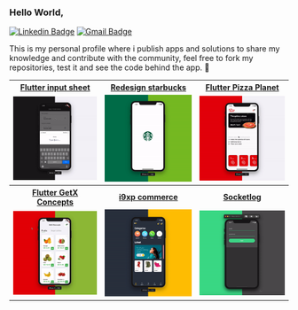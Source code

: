 ### Hello World,

[![Linkedin Badge](https://img.shields.io/badge/-André%20Ciornavei-FA8B90?style=flat-square&logo=Linkedin&logoColor=white&link=https://www.linkedin.com/in/andreciornavei/)](https://www.linkedin.com/in/andreciornavei/)
[![Gmail Badge](https://img.shields.io/badge/-andre.ciornavei@gmail.com-FA8B90?style=flat-square&logo=Gmail&logoColor=white&link=mailto:andre.ciornavei@gmail.com)](mailto:andre.ciornavei@gmail.com)

This is my personal profile where i publish apps and solutions to share my knowledge and contribute with the community, feel free to fork my repositories, test it and see the code behind the app. 🚀

<table>
  <tr>
    <th><a href="https://github.com/andreciornavei/flutter-input-sheet" target="_blank">Flutter input sheet</a></th>
    <th><a href="https://github.com/andreciornavei/redesign-starbucks" target="_blank">Redesign starbucks</a></th>
    <th><a href="https://github.com/andreciornavei/flutter-pizza" target="_blank">Flutter Pizza Planet</a></th>   
  </tr>
  <tr>
    <td>
      <img src="https://github.com/andreciornavei/andreciornavei/blob/master/assets/input_sheet_github.gif?raw=true"/>
    </td>
    <td>
      <img src="https://github.com/andreciornavei/andreciornavei/blob/master/assets/redesign_starbucks_github.gif?raw=true"/>
    </td>
     <td>
      <img src="https://github.com/andreciornavei/andreciornavei/blob/master/assets/pizza_planet_github.gif?raw=true"/>
    </td>   
  </tr>
  <th><a href="https://github.com/andreciornavei/flutter-getx-concept" target="_blank">Flutter GetX Concepts</a></th>
   <th><a href="https://github.com/andreciornavei/i9xp-commerce" target="_blank">i9xp commerce</a></th>
   <th><a href="https://github.com/andreciornavei/socketlog" target="_blank">Socketlog</a></th>
  <tr>
    <td>
      <img src="https://github.com/andreciornavei/andreciornavei/blob/master/assets/flutter_getx_concept_github.gif?raw=true"/>
    </td>
    <td>
      <img src="https://github.com/andreciornavei/andreciornavei/blob/master/assets/i9xp_commerce_github.gif?raw=true"/>
    </td>
    <td>
      <img src="https://github.com/andreciornavei/andreciornavei/blob/master/assets/socketlog_github.gif?raw=true"/>
    </td>
  </tr>
</table>
